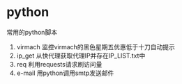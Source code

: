 # python
常用的python脚本
1. virmach
监控virmach的黑色星期五优惠低于十刀自动提示
2. ip_get
从快代理获取代理IP并存在IP_LIST.txt中
3. req
利用requests请求刷访问量
4. e-mail
用python调用smtp发送邮件
